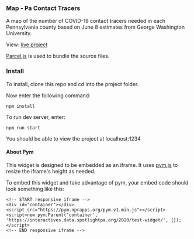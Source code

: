 ### Map - Pa Contact Tracers
A map of the number of COVID-19 contact tracers needed in each Pennsylvania county based on June 8 estimates from George Washington University.

View: [live project](https://interactives.data.spotlightpa.org/2020/vis-map-pa-contact-tracing/)

[Parcel.js](https://github.com/parcel-bundler/parcel) is used to bundle the source files.

### Install

To install, clone this repo and cd into the project folder.

Now enter the following command:

```npm install```

To run dev server, enter:

```npm run start```

You should be able to view the project at localhost:1234

#### About Pym
This widget is designed to be embedded as an iframe. It uses [pym.js](https://github.com/nprapps/pym.js/) to resize the iframe's height as needed.

To embed this widget and take advantage of pym, your embed code should look something like this:

```
<!-- START responsive iframe -->
<div id="container"></div>
<script src="https://pym.nprapps.org/pym.v1.min.js"></script>
<script>new pym.Parent('container', 'https://interactives.data.spotlightpa.org/2020/test-widget/', {});</script>
<!-- END responsive iframe -->
```
